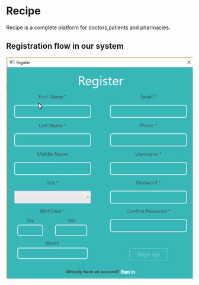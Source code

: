 # Recipe
Recipe is a complete platform for doctors,patients and pharmacies.

## Registration flow in our system

![Alt Text](https://github.com/DanielyanAndranik/Recipe/blob/master/docs/UI/sign_up_flow.gif)
